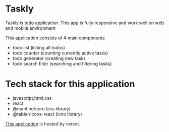 # Taskly

Taskly is todo application. This app is fully responsive and work well on web and mobile environment

This application consists of 4 main components

- todo list (listing all todos)
- todo counter (counting currently active tasks)
- todo generator (creating new task)
- todo search filter (searching and filtering tasks)

# Tech stack for this application

- javascript,html,css
- react
- @mantine/core (css library)
- @tabler/icons-react (icno library)


[This application](https://todo-deutschkihun.vercel.app/) is hosted by vercel. 
